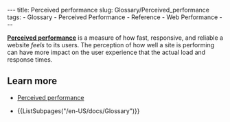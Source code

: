 --- title: Perceived performance slug: Glossary/Perceived_performance tags: - Glossary - Perceived Performance - Reference - Web Performance ---

<span class="seoSummary">**[Perceived performance](/en-US/docs/Glossary/Perceived_performance)** is a measure of how fast, responsive, and reliable a website _feels_ to its users.</span> The perception of how well a site is performing can have more impact on the user experience that the actual load and response times.

## Learn more

- [Perceived performance](/en-US/docs/Learn/Performance/Perceived_performance)

- {{ListSubpages("/en-US/docs/Glossary")}}
